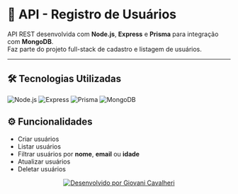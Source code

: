 # 📌 API - Registro de Usuários

API REST desenvolvida com **Node.js**, **Express** e **Prisma** para integração com **MongoDB**.  
Faz parte do projeto full-stack de cadastro e listagem de usuários.

---

## 🛠 Tecnologias Utilizadas
![Node.js](https://img.shields.io/badge/Node.js-339933?style=for-the-badge&logo=nodedotjs)
![Express](https://img.shields.io/badge/Express-000000?style=for-the-badge&logo=express)
![Prisma](https://img.shields.io/badge/Prisma-3982CE?style=for-the-badge&logo=Prisma)
![MongoDB](https://img.shields.io/badge/MongoDB-47A248?style=for-the-badge&logo=mongodb)


## ⚙️ Funcionalidades

- Criar usuários
- Listar usuários
- Filtrar usuários por **nome**, **email** ou **idade**
- Atualizar usuários
- Deletar usuários

<p align="center"> <a href="https://github.com/GiovaniCavalheri"> <img src="https://img.shields.io/badge/Desenvolvido%20com%20%E2%9D%A4%EF%B8%8F%20por-Giovani%20Cavalheri-800080?style=for-the-badge&logo=github" alt="Desenvolvido por Giovani Cavalheri"> </a> </p> 
